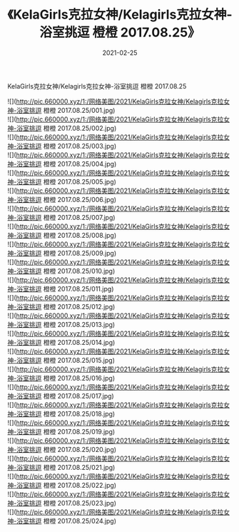 ﻿---
layout: post
title:  《KelaGirls克拉女神/Kelagirls克拉女神-浴室挑逗 橙橙 2017.08.25》
date:   2021-02-25
img: http://pic.660000.xyz/1:/网络美图/2021/KelaGirls克拉女神/Kelagirls克拉女神-浴室挑逗 橙橙 2017.08.25/000.jpg
categories: [美女, 清纯, 唯美]
---

KelaGirls克拉女神/Kelagirls克拉女神-浴室挑逗 橙橙 2017.08.25

 ![](http://pic.660000.xyz/1:/网络美图/2021/KelaGirls克拉女神/Kelagirls克拉女神-浴室挑逗 橙橙 2017.08.25/001.jpg) <br>![](http://pic.660000.xyz/1:/网络美图/2021/KelaGirls克拉女神/Kelagirls克拉女神-浴室挑逗 橙橙 2017.08.25/002.jpg) <br>![](http://pic.660000.xyz/1:/网络美图/2021/KelaGirls克拉女神/Kelagirls克拉女神-浴室挑逗 橙橙 2017.08.25/003.jpg) <br>![](http://pic.660000.xyz/1:/网络美图/2021/KelaGirls克拉女神/Kelagirls克拉女神-浴室挑逗 橙橙 2017.08.25/004.jpg) <br>![](http://pic.660000.xyz/1:/网络美图/2021/KelaGirls克拉女神/Kelagirls克拉女神-浴室挑逗 橙橙 2017.08.25/005.jpg) <br>![](http://pic.660000.xyz/1:/网络美图/2021/KelaGirls克拉女神/Kelagirls克拉女神-浴室挑逗 橙橙 2017.08.25/006.jpg) <br>![](http://pic.660000.xyz/1:/网络美图/2021/KelaGirls克拉女神/Kelagirls克拉女神-浴室挑逗 橙橙 2017.08.25/007.jpg) <br>![](http://pic.660000.xyz/1:/网络美图/2021/KelaGirls克拉女神/Kelagirls克拉女神-浴室挑逗 橙橙 2017.08.25/008.jpg) <br>![](http://pic.660000.xyz/1:/网络美图/2021/KelaGirls克拉女神/Kelagirls克拉女神-浴室挑逗 橙橙 2017.08.25/009.jpg) <br>![](http://pic.660000.xyz/1:/网络美图/2021/KelaGirls克拉女神/Kelagirls克拉女神-浴室挑逗 橙橙 2017.08.25/010.jpg) <br>![](http://pic.660000.xyz/1:/网络美图/2021/KelaGirls克拉女神/Kelagirls克拉女神-浴室挑逗 橙橙 2017.08.25/011.jpg) <br>![](http://pic.660000.xyz/1:/网络美图/2021/KelaGirls克拉女神/Kelagirls克拉女神-浴室挑逗 橙橙 2017.08.25/012.jpg) <br>![](http://pic.660000.xyz/1:/网络美图/2021/KelaGirls克拉女神/Kelagirls克拉女神-浴室挑逗 橙橙 2017.08.25/013.jpg) <br>![](http://pic.660000.xyz/1:/网络美图/2021/KelaGirls克拉女神/Kelagirls克拉女神-浴室挑逗 橙橙 2017.08.25/014.jpg) <br>![](http://pic.660000.xyz/1:/网络美图/2021/KelaGirls克拉女神/Kelagirls克拉女神-浴室挑逗 橙橙 2017.08.25/015.jpg) <br>![](http://pic.660000.xyz/1:/网络美图/2021/KelaGirls克拉女神/Kelagirls克拉女神-浴室挑逗 橙橙 2017.08.25/016.jpg) <br>![](http://pic.660000.xyz/1:/网络美图/2021/KelaGirls克拉女神/Kelagirls克拉女神-浴室挑逗 橙橙 2017.08.25/017.jpg) <br>![](http://pic.660000.xyz/1:/网络美图/2021/KelaGirls克拉女神/Kelagirls克拉女神-浴室挑逗 橙橙 2017.08.25/018.jpg) <br>![](http://pic.660000.xyz/1:/网络美图/2021/KelaGirls克拉女神/Kelagirls克拉女神-浴室挑逗 橙橙 2017.08.25/019.jpg) <br>![](http://pic.660000.xyz/1:/网络美图/2021/KelaGirls克拉女神/Kelagirls克拉女神-浴室挑逗 橙橙 2017.08.25/020.jpg) <br>![](http://pic.660000.xyz/1:/网络美图/2021/KelaGirls克拉女神/Kelagirls克拉女神-浴室挑逗 橙橙 2017.08.25/021.jpg) <br>![](http://pic.660000.xyz/1:/网络美图/2021/KelaGirls克拉女神/Kelagirls克拉女神-浴室挑逗 橙橙 2017.08.25/022.jpg) <br>![](http://pic.660000.xyz/1:/网络美图/2021/KelaGirls克拉女神/Kelagirls克拉女神-浴室挑逗 橙橙 2017.08.25/023.jpg) <br>![](http://pic.660000.xyz/1:/网络美图/2021/KelaGirls克拉女神/Kelagirls克拉女神-浴室挑逗 橙橙 2017.08.25/024.jpg) <br>